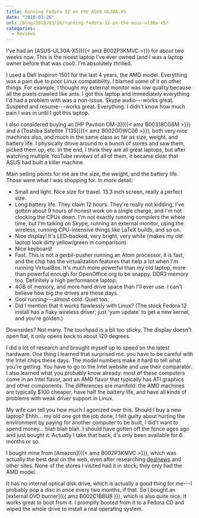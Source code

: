 ```yaml
---
title: Running Fedora 12 on the ASUS UL30A-X5
date: "2010-03-26"
url: /blog/2010/03/26/running-fedora-12-on-the-asus-ul30a-x5/
categories:
  - Reviews
---
```

I've had an [ASUS-UL30A-X5]({{< amz B002P3KMVC >}}) for about two weeks now. This is the nicest laptop I've ever owned (and I was a laptop owner before that was cool). I'm absolutely thrilled.

I used a Dell Inspiron 1501 for the last 4 years, the AMD model. Everything was a pain due to poor Linux compatibility. I blamed some of it on other things. For example, I thought my external monitor was low quality because all the pixels crawled like ants. I got this laptop and immediately everything I'd had a problem with was a non-issue. Skype audio---works great. Suspend and resume---works great. Everything. I didn't know how much pain I was in until I got this laptop.

I also considered buying an [HP Pavilion DM-3]({{< amz B00318CG8M >}}) and a [Toshiba Satellite T135]({{< amz B002OOWC06 >}}), both very nice machines also, and much in the same class as far as size, weight, and battery life. I physically drove around to a bunch of stores and saw them, picked them up, etc. In the end, I think they are all great laptops, but after watching multiple YouTube reviews of all of them, it became clear that ASUS had built a killer machine.

Main selling points for me are the size, the weight, and the battery life. Those were what I was shopping for. In more detail:

* Small and light. Nice size for travel. 13.3 inch screen, really a perfect size.
* Long battery life. They claim 12 hours. They're really not kidding, I've gotten about 9 hours of honest work on a single charge, and I'm not clocking the CPUs down. I'm not exactly running compilers the whole time, but I'm talking on Skype, running an external monitor, using the wireless, running CPU-intensive things like LaTeX builds, and so on.
* Nice display! It's LED-backed, very bright, very white (makes my old laptop look dirty yellow/green in comparison).
* Nice keyboard!
* Fast. This is not a gerbil-pusher running an Atom processor, it is fast, and the chip has the virtualization features that help a lot when I'm running VirtualBox. It's much more powerful than my old laptop, more than powerful enough for OpenOffice.org to be snappy. DDR3 memory too. Definitely a high performance laptop.
* 4GB of memory, and more hard drive space than I'll ever use. I can't believe how big the drives are these days.
* Cool running---almost cold. Quiet too.
* Did I mention that it works flawlessly with Linux? (The stock Fedora 12 install has a flaky wireless driver; just 'yum update' to get a new kernel, and you're golden.)

Downsides? Not many. The touchpad is a bit too sticky. The display doesn't open flat, it only opens back to about 120 degrees.

I did a lot of research and brought myself up to speed on the latest hardware. One thing I learned that surprised me: you have to be careful with the Intel chips these days. The model numbers make it hard to tell what you're getting. You have to go to the Intel website and use their comparator. I also learned what you probably know already: most of these computers come in an Intel flavor, and an AMD flavor that typically has ATI graphics and other components. The differences are manifold: the AMD machines are typically $100 cheaper, have half the battery life, and have all kinds of problems with weak driver support in Linux.

My wife can tell you how much I agonized over this. Should I buy a new laptop? Ehhh... my old one got the job done, I felt guilty about hurting the environment by paying for another computer to be built, I did't want to spend money... blah blah blah. I should have gotten off the fence ages ago and just bought it. Actually I take that back, it's only been available for 6 months or so.

I bought mine from [Amazon]({{< amz B002P3KMVC >}}), which was actually the best deal on the web, even after researching [dealnews](http://www.dealnews.com/) and other sites. None of the stores I visited had it in stock; they only had the AMD model.

It has no internal optical disk drive, which is actually a good thing for me---I probably pop a disc in once every two months, if that. So I bought an [external DVD burner]({{ amz B002C1BBU8 }}), which is also quite nice. It works great to boot from it. I promptly booted from it to a Fedora CD and wiped the whole drive to install a real operating system.
